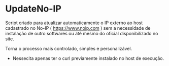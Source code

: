 # UpdateNo-IP

Script criado para atualizar automaticamente o IP externo ao host cadastrado no No-IP ( https://www.noip.com ) sem a necessidade de instalação de outro softwares ou até mesmo do oficial disponibilizado no site.

Torna o processo mais controlado, simples e personalizável.

* Nessecita apenas ter o curl previamente instalado no host de execução.
